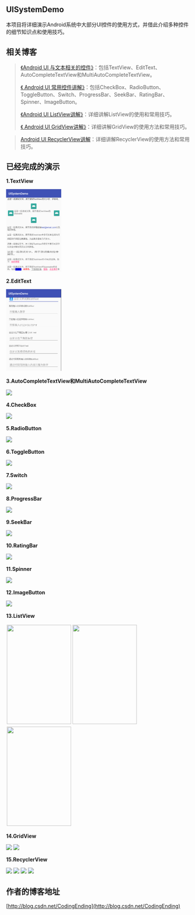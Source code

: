 ## UISystemDemo

本项目将详细演示Android系统中大部分UI控件的使用方式，并借此介绍多种控件的细节知识点和使用技巧。

## 相关博客

> [《Android UI 与文本相关的控件》](http://blog.csdn.net/codingending/article/details/79478477)：包括TextView、EditText、AutoCompleteTextView和MultiAutoCompleteTextView。
> 
> [《 Android UI 常用控件讲解》](http://blog.csdn.net/codingending/article/details/79478477)：包括CheckBox、RadioButton、ToggleButton、Switch、ProgressBar、SeekBar、RatingBar、Spinner、ImageButton。
> 
> [《Android UI ListView讲解》](http://blog.csdn.net/codingending/article/details/79512087)：详细讲解ListView的使用和常用技巧。
> 
> [《 Android UI GridView讲解》](http://blog.csdn.net/CodingEnding/article/details/79518615)：详细讲解GridView的使用方法和常用技巧。

> [Android UI RecyclerView讲解](https://blog.csdn.net/codingending/article/details/79816325)：详细讲解RecyclerView的使用方法和常用技巧。

## 已经完成的演示

**1.TextView**

<img src="https://github.com/CodingEnding/UISystemDemo/blob/master/screenshots/pic1.png" width="30%"/>

**2.EditText**

<img src="https://github.com/CodingEnding/UISystemDemo/blob/master/screenshots/pic3.png" width="30%"/>

**3.AutoCompleteTextView和MultiAutoCompleteTextView**

<img src="http://img.blog.csdn.net/20180307231559987?watermark/2/text/aHR0cDovL2Jsb2cuY3Nkbi5uZXQvQ29kaW5nRW5kaW5n/font/5a6L5L2T/fontsize/400/fill/I0JBQkFCMA==/dissolve/70" width="30%"/>

**4.CheckBox**

<img src="http://img.blog.csdn.net/2018030723243425?watermark/2/text/aHR0cDovL2Jsb2cuY3Nkbi5uZXQvQ29kaW5nRW5kaW5n/font/5a6L5L2T/fontsize/400/fill/I0JBQkFCMA==/dissolve/70" width="20%"/>

**5.RadioButton**

<img src="http://img.blog.csdn.net/20180307232616287?watermark/2/text/aHR0cDovL2Jsb2cuY3Nkbi5uZXQvQ29kaW5nRW5kaW5n/font/5a6L5L2T/fontsize/400/fill/I0JBQkFCMA==/dissolve/70" width="30%"/>

**6.ToggleButton**

<img src="http://img.blog.csdn.net/20180307232957177?watermark/2/text/aHR0cDovL2Jsb2cuY3Nkbi5uZXQvQ29kaW5nRW5kaW5n/font/5a6L5L2T/fontsize/400/fill/I0JBQkFCMA==/dissolve/70" width="20%"/>

**7.Switch**

<img src="http://img.blog.csdn.net/20180307233342320?watermark/2/text/aHR0cDovL2Jsb2cuY3Nkbi5uZXQvQ29kaW5nRW5kaW5n/font/5a6L5L2T/fontsize/400/fill/I0JBQkFCMA==/dissolve/70" width="20%"/>

**8.ProgressBar**

<img src="http://img.blog.csdn.net/20180307233508893?watermark/2/text/aHR0cDovL2Jsb2cuY3Nkbi5uZXQvQ29kaW5nRW5kaW5n/font/5a6L5L2T/fontsize/400/fill/I0JBQkFCMA==/dissolve/70" width="30%"/>

**9.SeekBar**

<img src="http://img.blog.csdn.net/20180307233631572?watermark/2/text/aHR0cDovL2Jsb2cuY3Nkbi5uZXQvQ29kaW5nRW5kaW5n/font/5a6L5L2T/fontsize/400/fill/I0JBQkFCMA==/dissolve/70" width="30%"/>

**10.RatingBar**

<img src="http://img.blog.csdn.net/20180307233733642?watermark/2/text/aHR0cDovL2Jsb2cuY3Nkbi5uZXQvQ29kaW5nRW5kaW5n/font/5a6L5L2T/fontsize/400/fill/I0JBQkFCMA==/dissolve/70" width="25%"/>

**11.Spinner**

<img src="http://img.blog.csdn.net/20180307233902502?watermark/2/text/aHR0cDovL2Jsb2cuY3Nkbi5uZXQvQ29kaW5nRW5kaW5n/font/5a6L5L2T/fontsize/400/fill/I0JBQkFCMA==/dissolve/70" width="20%"/>

**12.ImageButton**

<img src="http://img.blog.csdn.net/20180307234028887?watermark/2/text/aHR0cDovL2Jsb2cuY3Nkbi5uZXQvQ29kaW5nRW5kaW5n/font/5a6L5L2T/fontsize/400/fill/I0JBQkFCMA==/dissolve/70" width="20%"/>

**13.ListView**

<div style="float:left;border:solid 1px 000;margin:2px;"><img src="http://img.blog.csdn.net/20180310214755227?watermark/2/text/aHR0cDovL2Jsb2cuY3Nkbi5uZXQvQ29kaW5nRW5kaW5n/font/5a6L5L2T/fontsize/400/fill/I0JBQkFCMA==/dissolve/70" width="176" height="271"></div>

<div style="float:left;border:solid 1px 000;margin:2px;"><img src="http://img.blog.csdn.net/2018031021501922?watermark/2/text/aHR0cDovL2Jsb2cuY3Nkbi5uZXQvQ29kaW5nRW5kaW5n/font/5a6L5L2T/fontsize/400/fill/I0JBQkFCMA==/dissolve/70" width="176" height="271" ></div>

<div style="float:left;border:solid 1px 000;margin:2px;"><img src="http://img.blog.csdn.net/20180310215146479?watermark/2/text/aHR0cDovL2Jsb2cuY3Nkbi5uZXQvQ29kaW5nRW5kaW5n/font/5a6L5L2T/fontsize/400/fill/I0JBQkFCMA==/dissolve/70" width="176" height="271" ></div>

<div style="float:none;clear:both;"></div>

**14.GridView**

<img src="http://img.blog.csdn.net/20180311182904280?watermark/2/text/aHR0cDovL2Jsb2cuY3Nkbi5uZXQvQ29kaW5nRW5kaW5n/font/5a6L5L2T/fontsize/400/fill/I0JBQkFCMA==/dissolve/70" width="30%">

<img src="http://img.blog.csdn.net/20180311181429966?watermark/2/text/aHR0cDovL2Jsb2cuY3Nkbi5uZXQvQ29kaW5nRW5kaW5n/font/5a6L5L2T/fontsize/400/fill/I0JBQkFCMA==/dissolve/70" width="30%">

**15.RecyclerView**

<img src="https://img-blog.csdn.net/20180404133359839?watermark/2/text/aHR0cHM6Ly9ibG9nLmNzZG4ubmV0L0NvZGluZ0VuZGluZw==/font/5a6L5L2T/fontsize/400/fill/I0JBQkFCMA==/dissolve/70" width="30%">

<img src="https://img-blog.csdn.net/20180404133534797?watermark/2/text/aHR0cHM6Ly9ibG9nLmNzZG4ubmV0L0NvZGluZ0VuZGluZw==/font/5a6L5L2T/fontsize/400/fill/I0JBQkFCMA==/dissolve/70" width="30%">

<img src="https://img-blog.csdn.net/20180404133955603?watermark/2/text/aHR0cHM6Ly9ibG9nLmNzZG4ubmV0L0NvZGluZ0VuZGluZw==/font/5a6L5L2T/fontsize/400/fill/I0JBQkFCMA==/dissolve/70" width="30%">

<img src="https://img-blog.csdn.net/20180404134029732?watermark/2/text/aHR0cHM6Ly9ibG9nLmNzZG4ubmV0L0NvZGluZ0VuZGluZw==/font/5a6L5L2T/fontsize/400/fill/I0JBQkFCMA==/dissolve/70" width="30%">

## 作者的博客地址

[http://blog.csdn.net/CodingEnding](http://blog.csdn.net/CodingEnding)